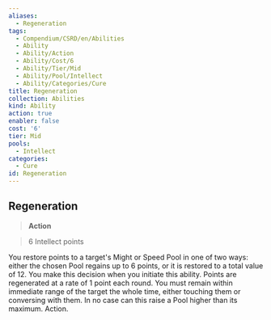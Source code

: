 ```yaml
---
aliases:
  - Regeneration
tags:
  - Compendium/CSRD/en/Abilities
  - Ability
  - Ability/Action
  - Ability/Cost/6
  - Ability/Tier/Mid
  - Ability/Pool/Intellect
  - Ability/Categories/Cure
title: Regeneration
collection: Abilities
kind: Ability
action: true
enabler: false
cost: '6'
tier: Mid
pools:
  - Intellect
categories:
  - Cure
id: Regeneration
---
```

## Regeneration  
  
>**Action**  
  
>6 Intellect points
  
  
  
You restore points to a target's Might or Speed Pool in one of two ways: either the chosen Pool regains up to 6 points, or it is restored to a total value of 12. You make this decision when you initiate this ability. Points are regenerated at a rate of 1 point each round. You must remain within immediate range of the target the whole time, either touching them or conversing with them. In no case can this raise a Pool higher than its maximum. Action.
